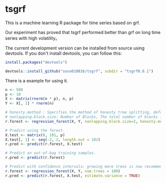 # tsgrf
This is a machine learning R package for time series based on grf.

Our experiment has proved that tsgrf performed better than grf on long time series with high volatility。

The current development version can be installed from source using devtools. If you don't install devtools, you can follow this:

```R
install.packages("devtools")
```

```R
devtools::install_github("soso010816/tsgrf", subdir = "tsgrf0.6.1")
```

There is a example for using it.

```R
n <- 500
p <- 10
X <- matrix(rnorm(n * p), n, p)
Y <- X[, 1] * rnorm(n)

# honesty.method : Specifies the method of honesty tree splitting, default is 4.
# nonlapping.block.size: Number of Blocks, The total number of blocks is calculated as n^{1/nonlapping_block_size}. 
r.forest <- regression_forest(X, Y, nonlapping.block.size=2, honesty.method=4)

# Predict using the forest.
X.test <- matrix(0, 101, p)
X.test[, 1] <- seq(-2, 2, length.out = 101)
r.pred <- predict(r.forest, X.test)

# Predict on out-of-bag training samples.
r.pred <- predict(r.forest)

# Predict with confidence intervals; growing more trees is now recommended.
r.forest <- regression_forest(X, Y, num.trees = 100)
r.pred <- predict(r.forest, X.test, estimate.variance = TRUE)
```
